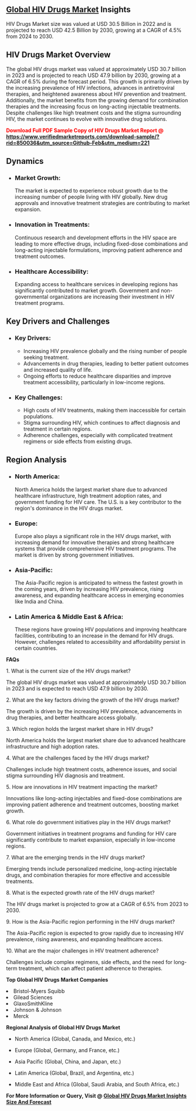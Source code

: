 <h2><a href="https://www.verifiedmarketreports.com/download-sample/?rid=850036&amp;utm_source=Github&amp;utm_medium=221" target="_blank">Global HIV Drugs Market</a> Insights</h2><p>HIV Drugs Market size was valued at USD 30.5 Billion in 2022 and is projected to reach USD 42.5 Billion by 2030, growing at a CAGR of 4.5% from 2024 to 2030.</p><p> <h2>HIV Drugs Market Overview</h2> <p>The global HIV drugs market was valued at approximately USD 30.7 billion in 2023 and is projected to reach USD 47.9 billion by 2030, growing at a CAGR of 6.5% during the forecast period. This growth is primarily driven by the increasing prevalence of HIV infections, advances in antiretroviral therapies, and heightened awareness about HIV prevention and treatment. Additionally, the market benefits from the growing demand for combination therapies and the increasing focus on long-acting injectable treatments. Despite challenges like high treatment costs and the stigma surrounding HIV, the market continues to evolve with innovative drug solutions.</p> <p><strong><p><span class=""><span style="color: #ff0000;"><strong>Download Full PDF Sample Copy of HIV Drugs Market Report</strong> @ </span><a href="https://www.verifiedmarketreports.com/download-sample/?rid=850036&amp;utm_source=Github-Feb&amp;utm_medium=221" target="_blank">https://www.verifiedmarketreports.com/download-sample/?rid=850036&amp;utm_source=Github-Feb&amp;utm_medium=221</a></span></p></strong></p> <h2>Dynamics</h2> <ul> <li><h3>Market Growth:</h3> The market is expected to experience robust growth due to the increasing number of people living with HIV globally. New drug approvals and innovative treatment strategies are contributing to market expansion.</li> <li><h3>Innovation in Treatments:</h3> Continuous research and development efforts in the HIV space are leading to more effective drugs, including fixed-dose combinations and long-acting injectable formulations, improving patient adherence and treatment outcomes.</li> <li><h3>Healthcare Accessibility:</h3> Expanding access to healthcare services in developing regions has significantly contributed to market growth. Government and non-governmental organizations are increasing their investment in HIV treatment programs.</li> </ul> <h2>Key Drivers and Challenges</h2> <ul> <li><h3>Key Drivers:</h3> <ul> <li>Increasing HIV prevalence globally and the rising number of people seeking treatment.</li> <li>Advancements in drug therapies, leading to better patient outcomes and increased quality of life.</li> <li>Ongoing efforts to reduce healthcare disparities and improve treatment accessibility, particularly in low-income regions.</li> </ul> </li> <li><h3>Key Challenges:</h3> <ul> <li>High costs of HIV treatments, making them inaccessible for certain populations.</li> <li>Stigma surrounding HIV, which continues to affect diagnosis and treatment in certain regions.</li> <li>Adherence challenges, especially with complicated treatment regimens or side effects from existing drugs.</li> </ul> </li> </ul> <h2>Region Analysis</h2> <ul> <li><h3>North America:</h3> North America holds the largest market share due to advanced healthcare infrastructure, high treatment adoption rates, and government funding for HIV care. The U.S. is a key contributor to the region's dominance in the HIV drugs market.</li> <li><h3>Europe:</h3> Europe also plays a significant role in the HIV drugs market, with increasing demand for innovative therapies and strong healthcare systems that provide comprehensive HIV treatment programs. The market is driven by strong government initiatives.</li> <li><h3>Asia-Pacific:</h3> The Asia-Pacific region is anticipated to witness the fastest growth in the coming years, driven by increasing HIV prevalence, rising awareness, and expanding healthcare access in emerging economies like India and China.</li> <li><h3>Latin America & Middle East & Africa:</h3> These regions have growing HIV populations and improving healthcare facilities, contributing to an increase in the demand for HIV drugs. However, challenges related to accessibility and affordability persist in certain countries.</li> </ul> <p><strong>FAQs</strong></p> <p>1. What is the current size of the HIV drugs market?</p> <p>The global HIV drugs market was valued at approximately USD 30.7 billion in 2023 and is expected to reach USD 47.9 billion by 2030.</p> <p>2. What are the key factors driving the growth of the HIV drugs market?</p> <p>The growth is driven by the increasing HIV prevalence, advancements in drug therapies, and better healthcare access globally.</p> <p>3. Which region holds the largest market share in HIV drugs?</p> <p>North America holds the largest market share due to advanced healthcare infrastructure and high adoption rates.</p> <p>4. What are the challenges faced by the HIV drugs market?</p> <p>Challenges include high treatment costs, adherence issues, and social stigma surrounding HIV diagnosis and treatment.</p> <p>5. How are innovations in HIV treatment impacting the market?</p> <p>Innovations like long-acting injectables and fixed-dose combinations are improving patient adherence and treatment outcomes, boosting market growth.</p> <p>6. What role do government initiatives play in the HIV drugs market?</p> <p>Government initiatives in treatment programs and funding for HIV care significantly contribute to market expansion, especially in low-income regions.</p> <p>7. What are the emerging trends in the HIV drugs market?</p> <p>Emerging trends include personalized medicine, long-acting injectable drugs, and combination therapies for more effective and accessible treatments.</p> <p>8. What is the expected growth rate of the HIV drugs market?</p> <p>The HIV drugs market is projected to grow at a CAGR of 6.5% from 2023 to 2030.</p> <p>9. How is the Asia-Pacific region performing in the HIV drugs market?</p> <p>The Asia-Pacific region is expected to grow rapidly due to increasing HIV prevalence, rising awareness, and expanding healthcare access.</p> <p>10. What are the major challenges in HIV treatment adherence?</p> <p>Challenges include complex regimens, side effects, and the need for long-term treatment, which can affect patient adherence to therapies.</p> </p><p><strong>Top Global HIV Drugs Market Companies</strong></p><div data-test-id=""><p><li>Bristol-Myers Squibb</li><li> Gilead Sciences</li><li> GlaxoSmithKline</li><li> Johnson & Johnson</li><li> Merck</li></p><div><strong>Regional Analysis of&nbsp;Global HIV Drugs Market</strong></div><ul><li dir="ltr"><p dir="ltr">North America&nbsp;(Global, Canada, and Mexico, etc.)</p></li><li dir="ltr"><p dir="ltr">Europe (Global, Germany, and France, etc.)</p></li><li dir="ltr"><p dir="ltr">Asia Pacific&nbsp;(Global, China, and Japan, etc.)</p></li><li dir="ltr"><p dir="ltr">Latin America&nbsp;(Global, Brazil, and Argentina, etc.)</p></li><li dir="ltr">Middle East and Africa&nbsp;(Global, Saudi Arabia, and South Africa, etc.)</li></ul><p><strong>For More Information or Query, Visit @&nbsp;</strong><strong><a href="https://www.verifiedmarketreports.com/product/hiv-drugs-market/?utm_source=Github&amp;utm_medium=221" target="_blank">Global HIV Drugs Market Insights Size And Forecast</a></strong></p></div>
